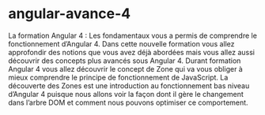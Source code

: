 # angular-avance-4
La formation Angular 4 : Les fondamentaux vous a permis de comprendre le fonctionnement d’Angular 4. Dans cette nouvelle formation vous allez approfondir des notions que vous avez déjà abordées mais vous allez aussi découvrir des concepts plus avancés sous Angular 4. Durant formation Angular 4 vous allez découvrir le concept de Zone qui va vous obliger à mieux comprendre le principe de fonctionnement de JavaScript. La découverte des Zones est une introduction au fonctionnement bas niveau d’Angular 4 puisque nous allons voir la façon dont il gère le changement dans l’arbre DOM et comment nous pouvons optimiser ce comportement.
